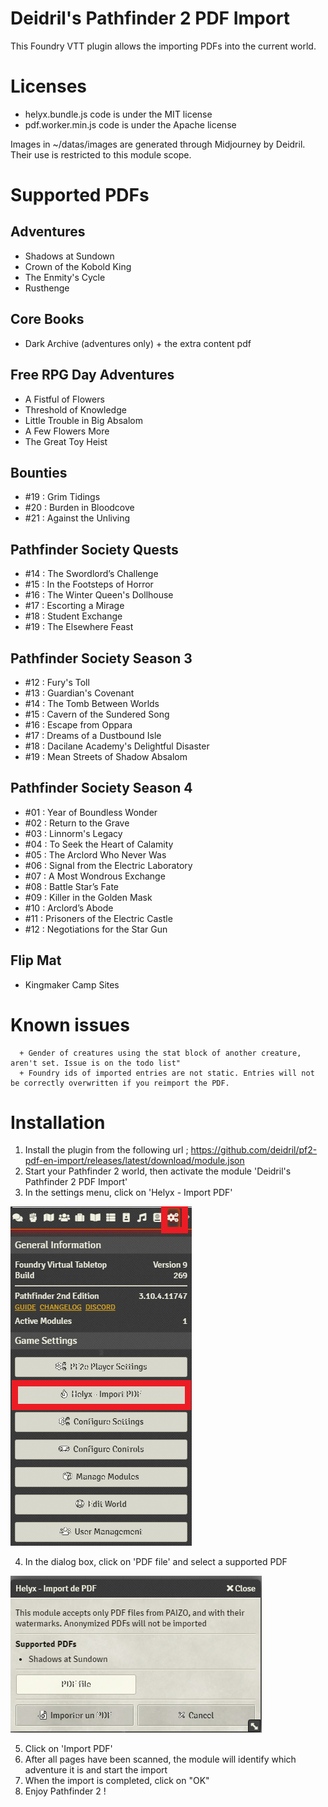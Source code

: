# Deidril's Pathfinder 2 PDF Import

This Foundry VTT plugin allows the importing PDFs into the current world.

# Licenses

- helyx.bundle.js code is under the MIT license
- pdf.worker.min.js code is under the Apache license

Images in ~/datas/images are generated through Midjourney by Deidril. Their use is restricted to this module scope.


# Supported PDFs

## Adventures

- Shadows at Sundown
- Crown of the Kobold King
- The Enmity's Cycle
- Rusthenge

## Core Books

- Dark Archive (adventures only) + the extra content pdf

## Free RPG Day Adventures

- A Fistful of Flowers
- Threshold of Knowledge
- Little Trouble in Big Absalom
- A Few Flowers More
- The Great Toy Heist

## Bounties

- #19 : Grim Tidings
- #20 : Burden in Bloodcove
- #21 : Against the Unliving

## Pathfinder Society Quests

- #14 : The Swordlord’s Challenge
- #15 : In the Footsteps of Horror
- #16 : The Winter Queen's Dollhouse
- #17 : Escorting a Mirage
- #18 : Student Exchange
- #19 : The Elsewhere Feast

## Pathfinder Society Season 3

- #12 : Fury's Toll
- #13 : Guardian's Covenant
- #14 : The Tomb Between Worlds
- #15 : Cavern of the Sundered Song
- #16 : Escape from Oppara
- #17 : Dreams of a Dustbound Isle
- #18 : Dacilane Academy's Delightful Disaster
- #19 : Mean Streets of Shadow Absalom

## Pathfinder Society Season 4

- #01 : Year of Boundless Wonder
- #02 : Return to the Grave
- #03 : Linnorm's Legacy
- #04 : To Seek the Heart of Calamity
- #05 : The Arclord Who Never Was
- #06 : Signal from the Electric Laboratory
- #07 : A Most Wondrous Exchange
- #08 : Battle Star’s Fate
- #09 : Killer in the Golden Mask
- #10 : Arclord’s Abode
- #11 : Prisoners of the Electric Castle
- #12 : Negotiations for the Star Gun

## Flip Mat

- Kingmaker Camp Sites

# Known issues

      + Gender of creatures using the stat block of another creature, aren't set. Issue is on the todo list"
      + Foundry ids of imported entries are not static. Entries will not be correctly overwritten if you reimport the PDF.

# Installation

1. Install the plugin from the following url ; https://github.com/deidril/pf2-pdf-en-import/releases/latest/download/module.json
2. Start your Pathfinder 2 world, then activate the module 'Deidril's Pathfinder 2 PDF Import'
3. In the settings menu, click on 'Helyx - Import PDF'

![Settings](/img/click_helyx.png)

4. In the dialog box, click on 'PDF file' and select a supported PDF

![Dialog](/img/dialog.png)

5. Click on 'Import PDF'
6. After all pages have been scanned, the module will identify which adventure it is and start the import
7. When the import is completed, click on "OK"
8. Enjoy Pathfinder 2 !

